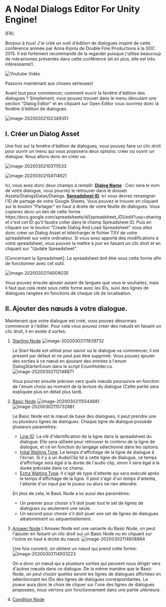 # A Nodal Dialogs Editor For Unity Engine!

[FR]

Bonjour à tous! 
J'ai créé un outil  d'édition de dialogues inspiré de cette conférence animée par Anna Kipnis de Double Fine Productions à la GDC 2015. Il est fortement recommandé de la regarder puisque j'utilise beaucoup de mécanismes présentés dans cette conférence (et en plus, elle est très intéressante!).

![Youtube Vidéo](https://www.youtube.com/watch?v=0hMiPBe_VRc)

Passons maintenant aux choses sérieuses! 

Avant tout pour commencer, comment ouvrir la fenêtre d'édition des dialogues ? Simplement, vous pouvez trouver dans le menu déroulant une section "Dialog Editor" et en cliquant sur Open Editor vous ouvrirez donc la fenêtre d'édition de dialogues.

![image-20200302102349351](C:\Users\Brassart_S03_Alien3\AppData\Roaming\Typora\typora-user-images\image-20200302102349351.png)

## I. Créer un Dialog Asset

Une fois sur la fenêtre d'édition de dialogues, vous pouvez faire un clic droit pour ouvrir un menu qui vous proposera deux options: créer ou ouvrir un dialogue. Nous allons donc en créer un.

![image-20200302103111533](C:\Users\Brassart_S03_Alien3\AppData\Roaming\Typora\typora-user-images\image-20200302103111533.png)

![image-20200302104114621](C:\Users\Brassart_S03_Alien3\AppData\Roaming\Typora\typora-user-images\image-20200302104114621.png)

Ici, vous avez donc deux champs à remplir:
**<u>Dialog Name</u>** : Ceci sera le nom de votre dialogue, vous pourrez le retrouver dans le dossier Assets/DialogsDatas/Dialogs.
**<u>Spreadsheet ID</u>**: Ici vous devrez renseigner l'ID de partage de votre Google Sheets. Vous pouvez le trouver en cliquant sur le bouton "Partager" en haut à droite de votre feuille de dialogues. Vous copierez donc un lien de cette forme https:/docs.google.com/spreadsheets/d/[spreadsheet_ID]/edit?usp=sharing et c'est cet ID qu'il faudra coller dans le champ Spreadsheet ID.
Puis en cliquant sur le bouton "Create Dialog And Load Spreadsheet" vous allez donc créer un Dialog Asset et télécharger le fichier TSV de votre spreadsheet sur votre ordinateur. Si vous avez apporté des modifications à votre spreadsheet, vous pouvez la mettre à jour en faisant un clic droit et en cliquant sur "Update Spreadsheet".

[Concernant la Spreadsheet]: La spreadsheet doit être sous cette forme afin de fonctionner avec cet outil.

![image-20200302114008035](C:\Users\Brassart_S03_Alien3\AppData\Roaming\Typora\typora-user-images\image-20200302114008035.png)

Vous pouvez ensuite ajouter autant de langues que vous le souhaitez, mais il faut que cela reste sous cette forme avec les IDs, suivi des lignes de dialogues rangées en fonctions de chaque clé de localisation.

## II. Ajouter des nœuds à votre dialogue.

Maintenant que votre dialogue est créé, vous pouvez désormais commencer à l'éditer. Pour cela vous pouvez créer des nœuds en faisant un clic droit, il en existe 4 sortes:

1. <u>Starting Node</u>
   ![image-20200302111839732](C:\Users\Brassart_S03_Alien3\AppData\Roaming\Typora\typora-user-images\image-20200302111839732.png)

   Le Start Node est utilisé pour savoir où le dialogue va commencer, il est présent par défaut et ne peut pas être supprimé. Vous pouvez ajouter des sorties à ce nœud en ajoutant des entrées à l'enum DialogStarterEnum dans le script EnumHolder.cs. 
   ![image-20200302112148871](C:\Users\Brassart_S03_Alien3\AppData\Roaming\Typora\typora-user-images\image-20200302112148871.png)

   Vous pourrez ensuite préciser vers quels nœuds poursuivre en fonction de l'enum choisi au moment de la lecture du dialogue (Cette partie sera expliquée plus en détail plus tard).
   

2. <u>Basic Node</u>
   ![image-20200302115544681](C:\Users\Brassart_S03_Alien3\AppData\Roaming\Typora\typora-user-images\image-20200302115544681.png) ![image-20200302115732881](C:\Users\Brassart_S03_Alien3\AppData\Roaming\Typora\typora-user-images\image-20200302115732881.png)

   Le Basic Node est le nœud de base des dialogues, il peut prendre une ou plusieurs lignes de dialogues.
   Chaque ligne de dialogue possède plusieurs paramètres:

   - <u>Line ID</u>: La clé d'identification de la ligne dans la spreadsheet du dialogue. Elle sera utilisée pour retrouver le contenu de la ligne de dialogue, et ce en fonction du langage sélectionné dans les options.
   - <u>Inital Waiting Time</u>: Le temps d'affichage de la ligne de dialogue à l'écran. Si il y a un AudioClip lié à cette ligne de dialogue, ce temps d'affichage sera égal à la durée de l'audio clip, sinon il sera égal à la durée précisée dans ce champ.
   - <u>Extra Waiting Type</u>: Il s'agit de type d'attente qui sera exécuté après le temps d'affichage de la ligne. Il peut s'agir d'un temps d'attente, l'attente d'un input par le joueur ou alors ne rien attendre. 

   En plus de cela, le Basic Node a lui aussi des paramètres:

   - Un premier pour choisir s'il doit jouer tout le set de lignes de dialogues ou seulement une seule.
   - Un second pour choisir s'il doit jouer son set de lignes de dialogues aléatoirement ou séquentiellement.
     

3. <u>Answer Node</u>
   L'Answer Node est une variante du Basic Node, on peut l'ajouter en faisant un clic droit sur un Basic Node ou en cliquant sur l'icône en haut à droite du nœud.
   ![image-20200302114608984](C:\Users\Brassart_S03_Alien3\AppData\Roaming\Typora\typora-user-images\image-20200302114608984.png)

   Une fois converti, on obtient un nœud qui prend cette forme:
   ![image-20200302114933223](C:\Users\Brassart_S03_Alien3\AppData\Roaming\Typora\typora-user-images\image-20200302114933223.png)  

   On a donc un nœud qui a plusieurs sorties qui peuvent nous diriger vers d'autres nœuds dans ce dialogue. De la même manière que le Basic Node, on peut choisir quelles seront les lignes de dialogues affichées en sélectionnant les IDs des lignes de dialogues correspondantes. Le joueur aura donc le choix de cliquer sur l'une des lignes de dialogues proposées, nous verrons son fonctionnement dans une partie ultérieure.   

4. <u>Condition Node</u> 
